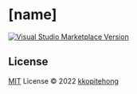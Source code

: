 # [name]

<a href="https://marketplace.visualstudio.com/items?itemName=kkopite.[name]" target="__blank"><img src="https://img.shields.io/visual-studio-marketplace/v/kkopite.[name].svg?color=eee&amp;label=VS%20Code%20Marketplace&logo=visual-studio-code" alt="Visual Studio Marketplace Version" /></a>


## License

[MIT](./LICENSE) License © 2022 [kkopitehong](https://github.com/action-hong)
